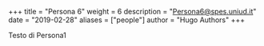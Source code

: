 +++
title = "Persona 6"
weight = 6
description = "Persona6@spes.uniud.it"
date = "2019-02-28"
aliases = ["people"]
author = "Hugo Authors"
+++


Testo di Persona1


